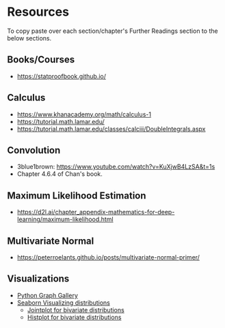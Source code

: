 # Resources

To copy paste over each section/chapter's Further Readings section to the below sections.

## Books/Courses

- https://statproofbook.github.io/

## Calculus

- https://www.khanacademy.org/math/calculus-1
- https://tutorial.math.lamar.edu/
- https://tutorial.math.lamar.edu/classes/calciii/DoubleIntegrals.aspx

## Convolution

- 3blue1brown: https://www.youtube.com/watch?v=KuXjwB4LzSA&t=1s
- Chapter 4.6.4 of Chan's book.

## Maximum Likelihood Estimation

- https://d2l.ai/chapter_appendix-mathematics-for-deep-learning/maximum-likelihood.html

## Multivariate Normal

- https://peterroelants.github.io/posts/multivariate-normal-primer/

## Visualizations

- [Python Graph Gallery](https://www.python-graph-gallery.com/)
- [Seaborn Visualizing distributions](https://seaborn.pydata.org/tutorial/distributions.html)
    - [Jointplot for bivariate distributions](https://seaborn.pydata.org/generated/seaborn.jointplot.html)
    - [Histplot for bivariate distributions](https://seaborn.pydata.org/generated/seaborn.histplot.html)
